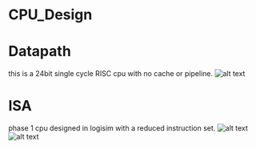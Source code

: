 # CPU_Design
# Datapath
this is a 24bit single cycle RISC cpu with no cache or pipeline.
![alt text](https://i.postimg.cc/JhZGj4Pb/Datpath.jpg)

# ISA
phase 1 cpu designed in logisim with a reduced instruction set.
![alt text](https://i.postimg.cc/zGRB1Gm9/ISA1.jpg)
![alt text](https://i.postimg.cc/6qm9DDMW/ISA2.jpg)
